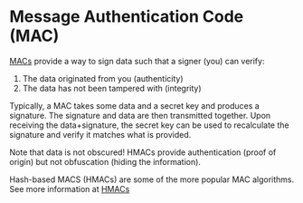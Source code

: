 # Message Authentication Code (MAC)

[MACs] provide a way to sign data such that a signer (you) can verify:

1. The data originated from you (authenticity)
1. The data has not been tampered with (integrity)

Typically, a MAC takes some data and a secret key and produces a signature. The signature and data
are then transmitted together. Upon receiving the data+signature, the secret key can be used to
recalculate the signature and verify it matches what is provided.

Note that data is not obscured! HMACs provide authentication (proof of origin) but not obfuscation
(hiding the information).

Hash-based MACS (HMACs) are some of the more popular MAC algorithms. See more information at
[HMACs](hash-based.md)

[macs]: https://en.wikipedia.org/wiki/Message_authentication_code
